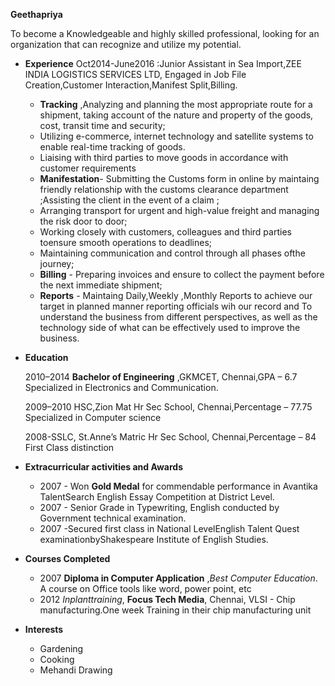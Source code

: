 **Geethapriya**

To become a Knowledgeable and highly skilled professional,
looking for an organization that can recognize and utilize my
potential.
- **Experience**
Oct2014-June2016 :Junior Assistant in Sea Import,ZEE INDIA LOGISTICS SERVICES LTD,
Engaged in Job File Creation,Customer Interaction,Manifest Split,Billing.
  - **Tracking** ,Analyzing and planning the most appropriate route for a shipment, taking account of the
  nature and property of the goods, cost, transit time and security;
  - Utilizing e-commerce, internet technology and satellite systems to enable real-time tracking of goods.
  - Liaising with third parties to move goods in accordance with customer requirements
  - **Manifestation**- Submitting the Customs form in online by maintaing friendly relationship with the customs clearance department ;Assisting
  the client in the event of a claim ;
  - Arranging transport for urgent and high-value freight and managing the risk door to door;
  - Working closely with customers, colleagues and third parties toensure smooth operations to deadlines; 
  - Maintaining communication and control through all phases ofthe journey;
  - **Billing** - Preparing invoices and ensure to collect the payment before the next immediate
  shipment;
  - **Reports** - Maintaing Daily,Weekly ,Monthly Reports to achieve our target in planned manner
  reporting officials wih our record and To understand the business from different perspectives, as
  well as the technology side of what can be effectively used to improve the business.
  
- **Education**

  2010–2014 **Bachelor of Engineering** ,GKMCET, Chennai,GPA – 6.7 Specialized in Electronics and Communication.

  2009–2010 HSC,Zion Mat Hr Sec School, Chennai,Percentage – 77.75 Specialized in Computer science

  2008-SSLC, St.Anne’s Matric Hr Sec School, Chennai,Percentage – 84 First Class distinction

- **Extracurricular activities and Awards**

  - 2007 - Won **Gold Medal** for commendable performance in Avantika TalentSearch English Essay Competition at District Level.
  - 2007 - Senior Grade in Typewriting, English conducted by Government technical examination.
  - 2007 -Secured first class in National LevelEnglish Talent Quest examinationbyShakespeare Institute of English Studies.

- **Courses Completed**

  - 2007 **Diploma in Computer Application** ,*Best Computer Education*.
  A course on Office tools like word, power point, etc
  - 2012 *Inplanttraining*, **Focus Tech Media**, Chennai, VLSI - Chip manufacturing.One week Training in their chip manufacturing unit

- **Interests**

  - Gardening
  - Cooking
  - Mehandi Drawing
  
